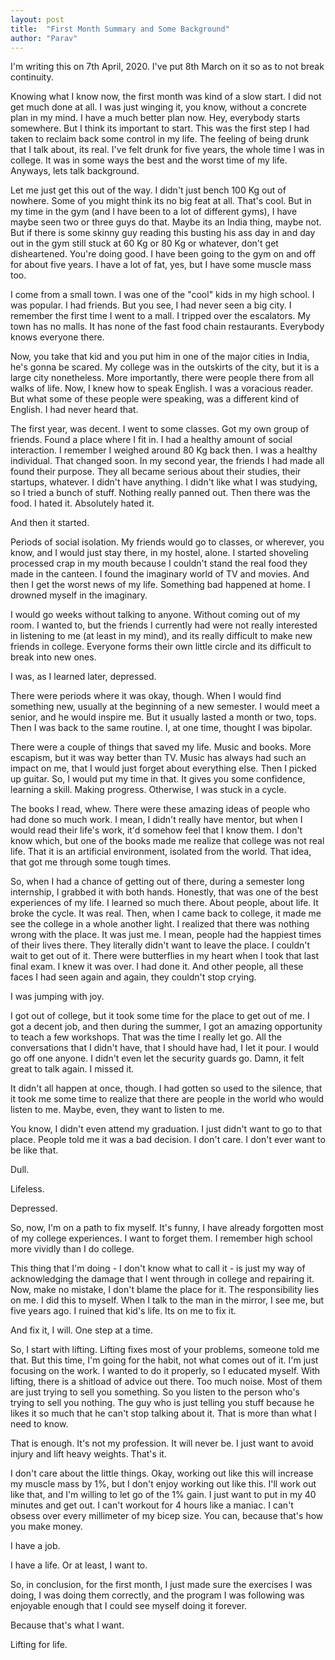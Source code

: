 ```yaml
---
layout: post
title:  "First Month Summary and Some Background"
author: "Parav"
---
```


I'm writing this on 7th April, 2020. I've put 8th March on it so as to not break continuity. 

Knowing what I know now, the first month was kind of a slow start. I did not get much done at all. I was just winging it, you know, without a concrete plan in my mind. I have a much better plan now. Hey, everybody starts somewhere. But I think its important to start. This was the first step I had taken to reclaim back some control in my life. The feeling of being drunk that I talk about, its real. I've felt drunk for five years, the whole time I was in college. It was in some ways the best and the worst time of my life. Anyways, lets talk background.

Let me just get this out of the way. I didn't just bench 100 Kg out of nowhere. Some of you might think its no big feat at all. That's cool. But in my time in the gym (and I have been to a lot of different gyms), I have maybe seen two or three guys do that. Maybe its an India thing, maybe not. But if there is some skinny guy reading this busting his ass day in and day out in the gym still stuck at 60 Kg or 80 Kg or whatever, don't get disheartened. You're doing good. I have been going to the gym on and off for about five years. I have a lot of fat, yes, but I have some muscle mass too.

I come from a small town. I was one of the "cool" kids in my high school. I was popular. I had friends. But you see, I had never seen a big city. I remember the first time I went to a mall. I tripped over the escalators. My town has no malls. It has none of the fast food chain restaurants. Everybody knows everyone there. 

Now, you take that kid and you put him in one of the major cities in India, he's gonna be scared. My college was in the outskirts of the city, but it is a large city nonetheless. More importantly, there were people there from all walks of life. Now, I knew how to speak English. I was a voracious reader. But what some of these people were speaking, was a different kind of English. I had never heard that.

The first year, was decent. I went to some classes. Got my own group of friends. Found a place where I fit in. I had a healthy amount of social interaction. I remember I weighed around 80 Kg back then. I was a healthy individual. That changed soon. In my second year, the friends I had made all found their purpose. They all became serious about their studies, their startups, whatever. I didn't have anything. I didn't like what I was studying, so I tried a bunch of stuff. Nothing really panned out. Then there was the food. I hated it. Absolutely hated it. 

And then it started.

Periods of social isolation. My friends would go to classes, or wherever, you know, and I would just stay there, in my hostel, alone. I started shoveling processed crap in my mouth because I couldn't stand the real food they made in the canteen. I found the imaginary world of TV and movies. And then I get the worst news of my life. Something bad happened at home. I drowned myself in the imaginary.

I would go weeks without talking to anyone. Without coming out of my room. I wanted to, but the friends I currently had were not really interested in listening to me (at least in my mind), and its really difficult to make new friends in college. Everyone forms their own little circle and its difficult to break into new ones.

I was, as I learned later, depressed. 

There were periods where it was okay, though. When I would find something new, usually at the beginning of a new semester. I would meet a senior, and he would inspire me. But it usually lasted a month or two, tops. Then I was back to the same routine. I, at one time, thought I was bipolar.

There were a couple of things that saved my life. Music and books. More escapism, but it was way better than TV. Music has always had such an impact on me, that I would just forget about everything else. Then I picked up guitar. So, I would put my time in that. It gives you some confidence, learning a skill. Making progress. Otherwise, I was stuck in a cycle. 

The books I read, whew. There were these amazing ideas of people who had done so much work. I mean, I didn't really have mentor, but when I would read their life's work, it'd somehow feel that I know them. I don't know which, but one of the books made me realize that college was not real life. That it is an artificial environment, isolated from the world. That idea, that got me through some tough times.

So, when I had a chance of getting out of there, during a semester long internship, I grabbed it with both hands. Honestly, that was one of the best experiences of my life. I learned so much there. About people, about life. It broke the cycle. It was real. Then, when I came back to college, it made me see the college in a whole another light. I realized that there was nothing wrong with the place. It was just me. I mean, people had the happiest times of their lives there. They literally didn't want to leave the place. I couldn't wait to get out of it. There were butterflies in my heart when I took that last final exam. I knew it was over. I had done it. And other people, all these faces I had seen again and again, they couldn't stop crying. 

I was jumping with joy.

I got out of college, but it took some time for the place to get out of me. I got a decent job, and then during the summer, I got an amazing opportunity to teach a few workshops. That was the time I really let go. All the conversations that I didn't have, that I should have had, I let it pour. I would go off one anyone. I didn't even let the security guards go. Damn, it felt great to talk again. I missed it. 

It didn't all happen at once, though. I had gotten so used to the silence, that it took me some time to realize that there are people in the world who would listen to me. Maybe, even, they want to listen to me.

You know, I didn't even attend my graduation. I just didn't want to go to that place. People told me it was a bad decision. I don't care. I don't ever want to be like that. 

Dull. 

Lifeless. 

Depressed.

So, now, I'm on a path to fix myself. It's funny, I have already forgotten most of my college experiences. I want to forget them. I remember high school more vividly than I do college. 

This thing that I'm doing - I don't know what to call it - is just my way of acknowledging the damage that I went through in college and repairing it. Now, make no mistake, I don't blame the place for it. The responsibility lies on me. I did this to myself. When I talk to the man in the mirror, I see me, but five years ago. I ruined that kid's life. Its on me to fix it. 

And fix it, I will. One step at a time. 

So, I start with lifting. Lifting fixes most of your problems, someone told me that. But this time, I'm going for the habit, not what comes out of it. I'm just focusing on the work. I wanted to do it properly, so I educated myself. With lifting, there is a shitload of advice out there. Too much noise. Most of them are just trying to sell you something. So you listen to the person who's trying to sell you nothing. The guy who is just telling you stuff because he likes it so much that he can't stop talking about it. That is more than what I need to know. 

That is enough. It's not my profession. It will never be. I just want to avoid injury and lift heavy weights. That's it.

I don't care about the little things. Okay, working out like this will increase my muscle mass by 1%, but I don't enjoy working out like this. I'll work out like that, and I'm willing to let go of the 1% gain. I just want to put in my 40 minutes and get out. I can't workout for 4 hours like a maniac. I can't obsess over every millimeter of my bicep size. You can, because that's how you make money. 

I have a job.

I have a life. Or at least, I want to.

So, in conclusion, for the first month, I just made sure the exercises I was doing, I was doing them correctly, and the program I was following was enjoyable enough that I could see myself doing it forever.

Because that's what I want. 

Lifting for life.
